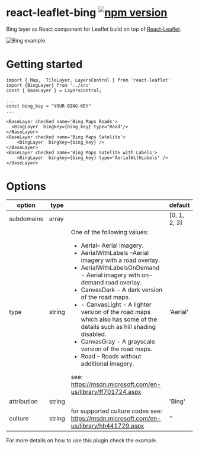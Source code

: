 # react-leaflet-bing [![npm version](https://img.shields.io/badge/npm-3.1.0-blue.svg)](https://www.npmjs.com/package/react-leaflet-bing)
Bing layer as React component for Leaflet  build on top of [React-Leaflet](https://github.com/PaulLeCam/react-leaflet).

![Bing example](images/example.gif)


# Getting started

```
import { Map,  TileLayer, LayersControl } from 'react-leaflet'
import {BingLayer} from '../src'
const { BaseLayer } = LayersControl;

...
const bing_key = "YOUR-BING-KEY"
...

<BaseLayer checked name='Bing Maps Roads'>
  <BingLayer  bingkey={bing_key} type="Road"/>
</BaseLayer>
<BaseLayer checked name='Bing Maps Satelite'>
    <BingLayer  bingkey={bing_key} />
</BaseLayer>
<BaseLayer checked name='Bing Maps Satelite with Labels'>
    <BingLayer  bingkey={bing_key} type="AerialWithLabels" />
</BaseLayer>
```

# Options

option     | type   |   | default
-----------|--------|---|--------------
subdomains | array  |   | [0, 1, 2, 3]
type       | string |One of the following values: <ul><li> Aerial– Aerial imagery.</li><li>AerialWithLabels –Aerial imagery with a road overlay.</li><li>AerialWithLabelsOnDemand - Aerial imagery with on-demand road overlay.</li><li>CanvasDark - A dark version of the road maps.</li><li>- CanvasLight - A lighter version of the road maps which also has some of the details such as hill shading disabled.</li><li>CanvasGray - A grayscale version of the road maps.</li><li>Road – Roads without additional imagery.</li></ul> see: https://msdn.microsoft.com/en-us/library/ff701724.aspx| 'Aerial'
attribution | string |   | 'Bing'
culture     | string | for supported culture codes see: https://msdn.microsoft.com/en-us/library/hh441729.aspx | ''

For more details on how to use this plugin check the example.


